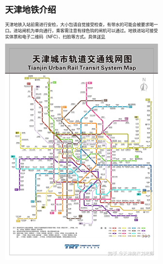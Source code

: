 # 天津地铁介绍

天津地铁入站前需进行安检，大小包请自觉接受检查，有带水的可能会被要求喝一口。进站闸机为单向通行，乘客需注意有绿色钩的闸机可以通过。地铁进站可接受实体票和电子二维码（NFC）、扫脸等方式。具体[详见](../2-Transportation-verview/Transportation.md)

![alt text](subway.jpg)